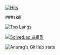 [![Hits](https://hits.seeyoufarm.com/api/count/incr/badge.svg?url=https%3A%2F%2Fgithub.com%2F23122&count_bg=%2379C83D&title_bg=%23555555&icon=&icon_color=%23E7E7E7&title=hits&edge_flat=false)](https://hits.seeyoufarm.com)

###skill

[![Top Langs](https://github-readme-stats.vercel.app/api/top-langs/?username=23122&layout=compact&theme=radical)](https://github.com/anuraghazra/github-readme-stats)

[![Solved.ac
프로필](http://mazassumnida.wtf/api/generate_badge?boj=biboxkl)](https://solved.ac/biboxkl)

![Anurag's GitHub stats](https://github-readme-stats.vercel.app/api?username=23122&show_icons=true&theme=radical)

<!--
**23122/23122** is a ✨ _special_ ✨ repository because its `README.md` (this file) appears on your GitHub profile.

Here are some ideas to get you started:

- 🔭 I’m currently working on ...
- 🌱 I’m currently learning ...
- 👯 I’m looking to collaborate on ...
- 🤔 I’m looking for help with ...
- 💬 Ask me about ...
- 📫 How to reach me: ...
- 😄 Pronouns: ...
- ⚡ Fun fact: ...
-->
